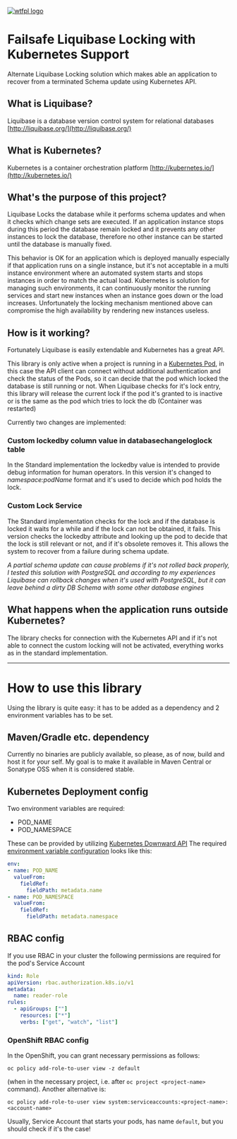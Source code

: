 [![wtfpl logo](http://www.wtfpl.net/wp-content/uploads/2012/12/wtfpl-badge-4.png)](http://www.wtfpl.net)
# Failsafe Liquibase Locking with Kubernetes Support
Alternate Liquibase Locking solution which makes able an application to recover from a terminated Schema update using Kubernetes API.

## What is Liquibase?
Liquibase is a database version control system for relational databases [http://liquibase.org/](http://liquibase.org/)

## What is Kubernetes?
Kubernetes is a container orchestration platform [http://kubernetes.io/](http://kubernetes.io/)

## What's the purpose of this project?
Liquibase Locks the database while it performs schema updates and when it checks which change sets are executed.
If an application instance stops during this period the database remain locked and it prevents any other instances to lock the database, therefore no other instance can be started until the database is manually fixed.

This behavior is OK for an application which is deployed manually especially if that application runs on a single instance, but it's not acceptable in a multi instance environment where an automated system starts and stops instances in order to match the actual load.
Kubernetes is solution for managing such environments, it can continuously monitor the running services and start new instances when an instance goes down or the load increases.
Unfortunately the locking mechanism mentioned above can compromise the high availability by rendering new instances useless.

## How is it working?
Fortunately Liquibase is easily extendable and Kubernetes has a great API.

This library is only active when a project is running in a [Kubernetes Pod](https://kubernetes.io/docs/concepts/workloads/pods/pod/), in this case the API client can connect without additional authentication and check the status of the Pods, so it can decide that the pod which locked the database is still running or not.
When Liquibase checks for it's lock entry, this library will release the current lock if the pod it's granted to is inactive or is the same as the pod which tries to lock the db (Container was restarted)

Currently two changes are implemented:
### Custom lockedby column value in databasechangeloglock table
In the Standard implementation the lockedby value is intended to provide debug information for human operators.
In this version it's changed to *namespace:podName* format and it's used to decide which pod holds the lock.

### Custom Lock Service
The Standard implementation checks for the lock and if the database is locked it waits for a while and if the lock can not be obtained, it fails.
This version checks the lockedby attribute and looking up the pod to decide that the lock is still relevant or not, and if it's obsolete removes it.
This allows the system to recover from a failure during schema update.

*A partial schema update can cause problems if it's not rolled back properly, I tested this solution with PostgreSQL and according to my experiences Liquibase can rollback changes when it's used with PostgreSQL, but it can leave behind a dirty DB Schema with some other database engines*

## What happens when the application runs outside Kubernetes?
The library checks for connection with the Kubernetes API and if it's not able to connect the custom locking will not be activated, everything works as in the standard implementation.

---
# How to use this library
Using the library is quite easy: it has to be added as a dependency and 2 environment variables has to be set.

## Maven/Gradle etc. dependency
Currently no binaries are publicly available, so please, as of now, build and host it for your self. My goal is to make it available in Maven Central or Sonatype OSS when it is considered stable.

## Kubernetes Deployment config
Two environment variables are required:
- POD_NAME
- POD_NAMESPACE

These can be provided by utilizing [Kubernetes Downward API](https://kubernetes.io/docs/tasks/inject-data-application/downward-api-volume-expose-pod-information/#capabilities-of-the-downward-api)
The required [environment variable configuration](https://kubernetes.io/docs/tasks/inject-data-application/define-environment-variable-container/) looks like this:

```yaml
env:
- name: POD_NAME
  valueFrom:
    fieldRef:
      fieldPath: metadata.name
- name: POD_NAMESPACE
  valueFrom:
    fieldRef:
      fieldPath: metadata.namespace
```

## RBAC config

If you use RBAC in your cluster the following permissions are required for the pod's Service Account 

```yaml
kind: Role
apiVersion: rbac.authorization.k8s.io/v1
metadata:
  name: reader-role
rules:
  - apiGroups: [""]
    resources: ["*"]
    verbs: ["get", "watch", "list"]
```

### OpenShift RBAC config

In the OpenShift, you can grant necessary permissions as follows: 

```
oc policy add-role-to-user view -z default
```

(when in the necessary project, i.e. after `oc project <project-name>` command). Another alternative is: 

```
oc policy add-role-to-user view system:serviceaccounts:<project-name>:<account-name>
```

Usually, Service Account that starts your pods, has name `default`, but you should check if it's the case!
